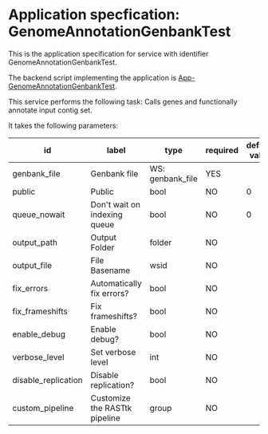 
# Application specfication: GenomeAnnotationGenbankTest

This is the application specification for service with identifier GenomeAnnotationGenbankTest.

The backend script implementing the application is [App-GenomeAnnotationGenbankTest](service-scripts/App-GenomeAnnotationGenbankTest.pm).

This service performs the following task:   Calls genes and functionally annotate input contig set.

It takes the following parameters:

| id | label | type | required | default value |
| -- | ----- | ---- | -------- | ------------ |
| genbank_file | Genbank file | WS: genbank_file  | YES |  |
| public | Public | bool  | NO | 0 |
| queue_nowait | Don't wait on indexing queue | bool  | NO | 0 |
| output_path | Output Folder | folder  | NO |  |
| output_file | File Basename | wsid  | NO |  |
| fix_errors | Automatically fix errors? | bool  | NO |  |
| fix_frameshifts | Fix frameshifts? | bool  | NO |  |
| enable_debug | Enable debug? | bool  | NO |  |
| verbose_level | Set verbose level | int  | NO |  |
| disable_replication | Disable replication? | bool  | NO |  |
| custom_pipeline | Customize the RASTtk pipeline | group  | NO |  |

